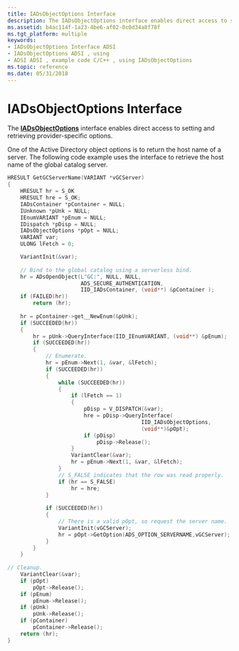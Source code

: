 ```yaml
---
title: IADsObjectOptions Interface
description: The IADsObjectOptions interface enables direct access to setting and retrieving provider-specific options.
ms.assetid: b4ac114f-1a23-4be6-af02-0c0d34a8f78f
ms.tgt_platform: multiple
keywords:
- IADsObjectOptions Interface ADSI
- IADsObjectOptions ADSI , using
- ADSI ADSI , example code C/C++ , using IADsObjectOptions
ms.topic: reference
ms.date: 05/31/2018
---
```


# IADsObjectOptions Interface

The [**IADsObjectOptions**](/windows/desktop/api/Iads/nn-iads-iadsobjectoptions) interface enables direct access to setting and retrieving provider-specific options.

One of the Active Directory object options is to return the host name of a server. The following code example uses the interface to retrieve the host name of the global catalog server.


```C++
HRESULT GetGCServerName(VARIANT *vGCServer) 
{
    HRESULT hr = S_OK
    HRESULT hre = S_OK;
    IADsContainer *pContainer = NULL;
    IUnknown *pUnk = NULL;
    IEnumVARIANT *pEnum = NULL;
    IDispatch *pDisp = NULL;
    IADsObjectOptions *pOpt = NULL;
    VARIANT var;
    ULONG lFetch = 0;

    VariantInit(&var);
 
    // Bind to the global catalog using a serverless bind.
    hr = ADsOpenObject(L"GC:", NULL, NULL,
                       ADS_SECURE_AUTHENTICATION,
                       IID_IADsContainer, (void**) &pContainer );
    if (FAILED(hr))
        return (hr);
 
    hr = pContainer->get__NewEnum(&pUnk);
    if (SUCCEEDED(hr))
    {
        hr = pUnk->QueryInterface(IID_IEnumVARIANT, (void**) &pEnum);
        if (SUCCEEDED(hr))
        {
            // Enumerate.
            hr = pEnum->Next(1, &var, &lFetch);
            if (SUCCEEDED(hr))
            {
                while (SUCCEEDED(hr))
                {
                    if (lFetch == 1)
                    {
                        pDisp = V_DISPATCH(&var);
                        hre = pDisp->QueryInterface(
                                          IID_IADsObjectOptions,
                                          (void**)&pOpt);
                        if (pDisp)
                            pDisp->Release();
                    }
                    VariantClear(&var);
                    hr = pEnum->Next(1, &var, &lFetch);
                }
                // S_FALSE indicates that the row was read properly.
                if (hr == S_FALSE)
                    hr = hre;
            }
 
            if (SUCCEEDED(hr))
            {
                // There is a valid pOpt, so request the server name.
                VariantInit(vGCServer);
                hr = pOpt->GetOption(ADS_OPTION_SERVERNAME,vGCServer);
            }
        }
    }
 
// Cleanup.
    VariantClear(&var);
    if (pOpt)
        pOpt->Release();
    if (pEnum)
        pEnum->Release();
    if (pUnk)
        pUnk->Release();
    if (pContainer)
        pContainer->Release();
    return (hr);
}
```



 

 




